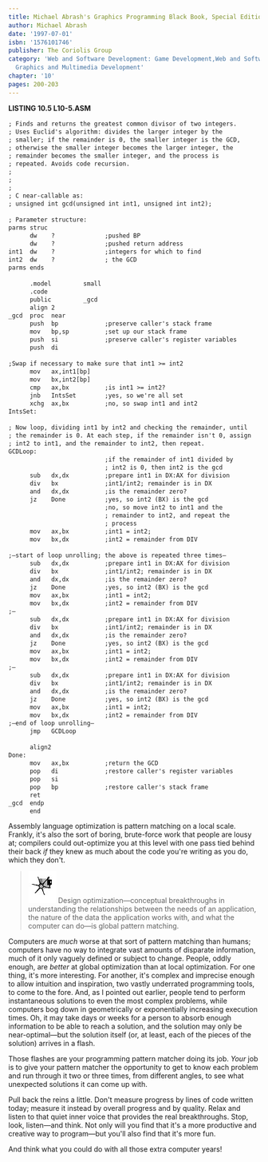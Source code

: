 ```yaml
---
title: Michael Abrash's Graphics Programming Black Book, Special Edition
author: Michael Abrash
date: '1997-07-01'
isbn: '1576101746'
publisher: The Coriolis Group
category: 'Web and Software Development: Game Development,Web and Software Development:
  Graphics and Multimedia Development'
chapter: '10'
pages: 200-203
---
```


**LISTING 10.5 L10-5.ASM**

    ; Finds and returns the greatest common divisor of two integers.
    ; Uses Euclid's algorithm: divides the larger integer by the
    ; smaller; if the remainder is 0, the smaller integer is the GCD,
    ; otherwise the smaller integer becomes the larger integer, the
    ; remainder becomes the smaller integer, and the process is
    ; repeated. Avoids code recursion.
    ;
    ;
    ;
    ; C near-callable as:
    ; unsigned int gcd(unsigned int int1, unsigned int int2);

    ; Parameter structure:
    parms struc
          dw    ?              ;pushed BP
          dw    ?              ;pushed return address
    int1  dw    ?              ;integers for which to find
    int2  dw    ?              ; the GCD
    parms ends

          .model         small
          .code
          public         _gcd
          align 2
    _gcd  proc  near
          push  bp             ;preserve caller's stack frame
          mov   bp,sp          ;set up our stack frame
          push  si             ;preserve caller's register variables
          push  di

    ;Swap if necessary to make sure that int1 >= int2
          mov   ax,int1[bp]
          mov   bx,int2[bp]
          cmp   ax,bx          ;is int1 >= int2?
          jnb   IntsSet        ;yes, so we're all set
          xchg  ax,bx          ;no, so swap int1 and int2
    IntsSet:

    ; Now loop, dividing int1 by int2 and checking the remainder, until
    ; the remainder is 0. At each step, if the remainder isn't 0, assign
    ; int2 to int1, and the remainder to int2, then repeat.
    GCDLoop:
                               ;if the remainder of int1 divided by
                               ; int2 is 0, then int2 is the gcd
          sub   dx,dx          ;prepare int1 in DX:AX for division
          div   bx             ;int1/int2; remainder is in DX
          and   dx,dx          ;is the remainder zero?
          jz    Done           ;yes, so int2 (BX) is the gcd
                               ;no, so move int2 to int1 and the
                               ; remainder to int2, and repeat the
                               ; process
          mov   ax,bx          ;int1 = int2;
          mov   bx,dx          ;int2 = remainder from DIV

    ;—start of loop unrolling; the above is repeated three times—
          sub   dx,dx          ;prepare int1 in DX:AX for division
          div   bx             ;int1/int2; remainder is in DX
          and   dx,dx          ;is the remainder zero?
          jz    Done           ;yes, so int2 (BX) is the gcd
          mov   ax,bx          ;int1 = int2;
          mov   bx,dx          ;int2 = remainder from DIV
    ;—
          sub   dx,dx          ;prepare int1 in DX:AX for division
          div   bx             ;int1/int2; remainder is in DX
          and   dx,dx          ;is the remainder zero?
          jz    Done           ;yes, so int2 (BX) is the gcd
          mov   ax,bx          ;int1 = int2;
          mov   bx,dx          ;int2 = remainder from DIV
    ;—
          sub   dx,dx          ;prepare int1 in DX:AX for division
          div   bx             ;int1/int2; remainder is in DX
          and   dx,dx          ;is the remainder zero?
          jz    Done           ;yes, so int2 (BX) is the gcd
          mov   ax,bx          ;int1 = int2;
          mov   bx,dx          ;int2 = remainder from DIV
    ;—end of loop unrolling—
          jmp   GCDLoop

          align2
    Done:
          mov   ax,bx          ;return the GCD
          pop   di             ;restore caller's register variables
          pop   si
          pop   bp             ;restore caller's stack frame
          ret
    _gcd  endp
          end

Assembly language optimization is pattern matching on a local scale.
Frankly, it's also the sort of boring, brute-force work that people are
lousy at; compilers could out-optimize you at this level with one pass
tied behind their back *if* they knew as much about the code you're
writing as you do, which they don't.

> ![](images/i.jpg)
> Design optimization—conceptual breakthroughs in understanding the
> relationships between the needs of an application, the nature of the
> data the application works with, and what the computer can do—is global
> pattern matching.

Computers are *much* worse at that sort of pattern matching than humans;
computers have no way to integrate vast amounts of disparate
information, much of it only vaguely defined or subject to change.
People, oddly enough, are *better* at global optimization than at local
optimization. For one thing, it's more interesting. For another, it's
complex and imprecise enough to allow intuition and inspiration, two
vastly underrated programming tools, to come to the fore. And, as I
pointed out earlier, people tend to perform instantaneous solutions to
even the most complex problems, while computers bog down in
geometrically or exponentially increasing execution times. Oh, it may
take days or weeks for a person to absorb enough information to be able
to reach a solution, and the solution may only be near-optimal—but the
solution itself (or, at least, each of the pieces of the solution)
arrives in a flash.

Those flashes are your programming pattern matcher doing its job. *Your*
job is to give your pattern matcher the opportunity to get to know each
problem and run through it two or three times, from different angles, to
see what unexpected solutions it can come up with.

Pull back the reins a little. Don't measure progress by lines of code
written today; measure it instead by overall progress and by quality.
Relax and listen to that quiet inner voice that provides the real
breakthroughs. Stop, look, listen—and think. Not only will you find that
it's a more productive and creative way to program—but you'll also find
that it's more fun.

And think what you could do with all those extra computer years!